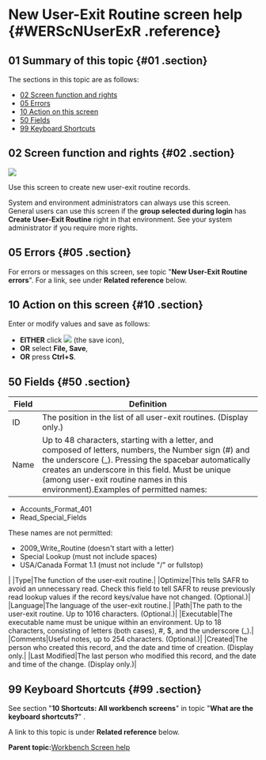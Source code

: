 # New User-Exit Routine screen help {#WERScNUserExR .reference}

## 01 Summary of this topic {#01 .section}

The sections in this topic are as follows:

-   [02 Screen function and rights](WERScNUserExR.md#02)
-   [05 Errors](WERScNUserExR.md#05)
-   [10 Action on this screen](WERScNUserExR.md#10)
-   [50 Fields](WERScNUserExR.md#50)
-   [99 Keyboard Shortcuts](WERScNUserExR.md#99)

## 02 Screen function and rights {#02 .section}

![](images/New_User-Exit_Routine_01.gif)

Use this screen to create new user-exit routine records.

System and environment administrators can always use this screen. General users can use this screen if the **group selected during login** has **Create User-Exit Routine** right in that environment. See your system administrator if you require more rights.

## 05 Errors {#05 .section}

For errors or messages on this screen, see topic "**New User-Exit Routine errors**". For a link, see under **Related reference** below.

## 10 Action on this screen {#10 .section}

Enter or modify values and save as follows:

-   **EITHER** click ![](images/Icon_Save_03.GIF) \(the save icon\),
-   **OR** select **File, Save**,
-   **OR** press **Ctrl+S**.

## 50 Fields {#50 .section}

|Field|Definition|
|-----|----------|
|ID|The position in the list of all user-exit routines. \(Display only.\)|
|Name|Up to 48 characters, starting with a letter, and composed of letters, numbers, the Number sign \(\#\) and the underscore \(\_\). Pressing the spacebar automatically creates an underscore in this field. Must be unique \(among user-exit routine names in this environment\).Examples of permitted names:

-   Accounts\_Format\_401
-   Read\_Special\_Fields

These names are not permitted:

-   2009\_Write\_Routine \(doesn't start with a letter\)
-   Special Lookup \(must not include spaces\)
-   USA/Canada Format 1.1 \(must not include "/" or fullstop\)

|
|Type|The function of the user-exit routine.|
|Optimize|This tells SAFR to avoid an unnecessary read. Check this field to tell SAFR to reuse previously read lookup values if the record keys/value have not changed. \(Optional.\)|
|Language|The language of the user-exit routine.|
|Path|The path to the user-exit routine. Up to 1016 characters. \(Optional.\)|
|Executable|The executable name must be unique within an environment. Up to 18 characters, consisting of letters \(both cases\), \#, $, and the underscore \(\_\).|
|Comments|Useful notes, up to 254 characters. \(Optional.\)|
|Created|The person who created this record, and the date and time of creation. \(Display only.|
|Last Modified|The last person who modified this record, and the date and time of the change. \(Display only.\)|

## 99 Keyboard Shortcuts {#99 .section}

See section "**10 Shortcuts: All workbench screens**" in topic "**What are the keyboard shortcuts?**" .

A link to this topic is under **Related reference** below.

**Parent topic:**[Workbench Screen help](../html/AAR586WEScreens.md)

